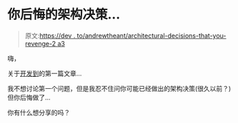 # 你后悔的架构决策...

> 原文:[https://dev . to/andrewtheant/architectural-decisions-that-you-revenge-2 a3](https://dev.to/andrewtheant/architectural-decisions-that-you-regret-2a3)

嗨，

关于[开发到](https://dev.to)的第一篇文章...

我不想讨论第一个问题，但是我忍不住问你可能已经做出的架构决策(很久以前？)但你后悔做了...

你有什么想分享的吗？